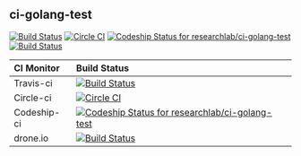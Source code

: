 ## ci-golang-test

[![Build Status](https://travis-ci.org/researchlab/ci-golang-test.svg?branch=master)](https://travis-ci.org/researchlab/ci-golang-test)
[![Circle CI](https://circleci.com/gh/researchlab/ci-golang-test.svg?style=svg)](https://circleci.com/gh/researchlab/ci-golang-test)
[ ![Codeship Status for researchlab/ci-golang-test](https://codeship.com/projects/dd631120-f8b1-0133-202a-32ce2850a587/status?branch=master)](https://codeship.com/projects/150972)
[![Build Status](https://drone.io/github.com/researchlab/ci-golang-test/status.png)](https://drone.io/github.com/researchlab/ci-golang-test/latest)

| CI Monitor  | Build Status                                                                                                                                                                        |
|:------------|:------------------------------------------------------------------------------------------------------------------------------------------------------------------------------------|
| Travis-ci   | [![Build Status](https://travis-ci.org/researchlab/ci-golang-test.svg?branch=master)](https://travis-ci.org/researchlab/ci-golang-test)                                             |
| Circle-ci   | [![Circle CI](https://circleci.com/gh/researchlab/ci-golang-test.svg?style=svg)](https://circleci.com/gh/researchlab/ci-golang-test)                                                |
| Codeship-ci | [ ![Codeship Status for researchlab/ci-golang-test](https://codeship.com/projects/dd631120-f8b1-0133-202a-32ce2850a587/status?branch=master)](https://codeship.com/projects/150972) |
| drone.io    | [![Build Status](https://drone.io/github.com/researchlab/ci-golang-test/status.png)](https://drone.io/github.com/researchlab/ci-golang-test/latest)                                 |
